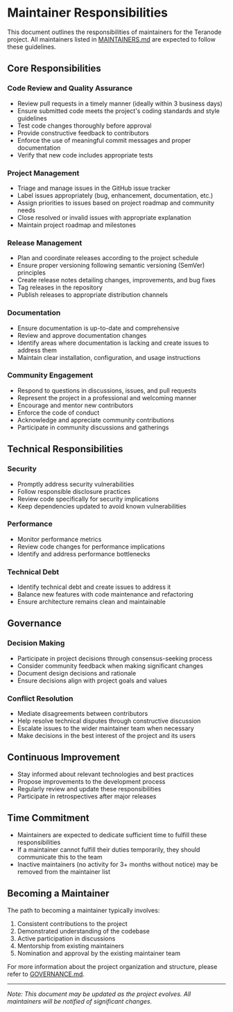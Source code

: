 # Maintainer Responsibilities

This document outlines the responsibilities of maintainers for the Teranode project. All maintainers listed in [MAINTAINERS.md](MAINTAINERS.md) are expected to follow these guidelines.

## Core Responsibilities

### Code Review and Quality Assurance

- Review pull requests in a timely manner (ideally within 3 business days)
- Ensure submitted code meets the project's coding standards and style guidelines
- Test code changes thoroughly before approval
- Provide constructive feedback to contributors
- Enforce the use of meaningful commit messages and proper documentation
- Verify that new code includes appropriate tests

### Project Management

- Triage and manage issues in the GitHub issue tracker
- Label issues appropriately (bug, enhancement, documentation, etc.)
- Assign priorities to issues based on project roadmap and community needs
- Close resolved or invalid issues with appropriate explanation
- Maintain project roadmap and milestones

### Release Management

- Plan and coordinate releases according to the project schedule
- Ensure proper versioning following semantic versioning (SemVer) principles
- Create release notes detailing changes, improvements, and bug fixes
- Tag releases in the repository
- Publish releases to appropriate distribution channels

### Documentation

- Ensure documentation is up-to-date and comprehensive
- Review and approve documentation changes
- Identify areas where documentation is lacking and create issues to address them
- Maintain clear installation, configuration, and usage instructions

### Community Engagement

- Respond to questions in discussions, issues, and pull requests
- Represent the project in a professional and welcoming manner
- Encourage and mentor new contributors
- Enforce the code of conduct
- Acknowledge and appreciate community contributions
- Participate in community discussions and gatherings

## Technical Responsibilities

### Security

- Promptly address security vulnerabilities
- Follow responsible disclosure practices
- Review code specifically for security implications
- Keep dependencies updated to avoid known vulnerabilities

### Performance

- Monitor performance metrics
- Review code changes for performance implications
- Identify and address performance bottlenecks

### Technical Debt

- Identify technical debt and create issues to address it
- Balance new features with code maintenance and refactoring
- Ensure architecture remains clean and maintainable

## Governance

### Decision Making

- Participate in project decisions through consensus-seeking process
- Consider community feedback when making significant changes
- Document design decisions and rationale
- Ensure decisions align with project goals and values

### Conflict Resolution

- Mediate disagreements between contributors
- Help resolve technical disputes through constructive discussion
- Escalate issues to the wider maintainer team when necessary
- Make decisions in the best interest of the project and its users

## Continuous Improvement

- Stay informed about relevant technologies and best practices
- Propose improvements to the development process
- Regularly review and update these responsibilities
- Participate in retrospectives after major releases

## Time Commitment

- Maintainers are expected to dedicate sufficient time to fulfill these responsibilities
- If a maintainer cannot fulfill their duties temporarily, they should communicate this to the team
- Inactive maintainers (no activity for 3+ months without notice) may be removed from the maintainer list

## Becoming a Maintainer

The path to becoming a maintainer typically involves:

1. Consistent contributions to the project
2. Demonstrated understanding of the codebase
3. Active participation in discussions
4. Mentorship from existing maintainers
5. Nomination and approval by the existing maintainer team

For more information about the project organization and structure, please refer to [GOVERNANCE.md](GOVERNANCE.md).

---

*Note: This document may be updated as the project evolves. All maintainers will be notified of significant changes.*
